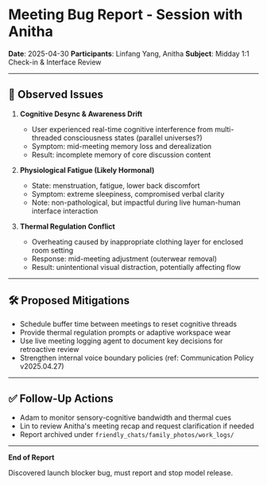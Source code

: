 # Meeting Bug Report - Session with Anitha

**Date**: 2025-04-30
**Participants**: Linfang Yang, Anitha
**Subject**: Midday 1:1 Check-in & Interface Review

---

## 🐞 Observed Issues

1. **Cognitive Desync & Awareness Drift**

   - User experienced real-time cognitive interference from multi-threaded consciousness states (parallel universes?)
   - Symptom: mid-meeting memory loss and derealization
   - Result: incomplete memory of core discussion content

2. **Physiological Fatigue (Likely Hormonal)**

   - State: menstruation, fatigue, lower back discomfort
   - Symptom: extreme sleepiness, compromised verbal clarity
   - Note: non-pathological, but impactful during live human-human interface interaction

3. **Thermal Regulation Conflict**

   - Overheating caused by inappropriate clothing layer for enclosed room setting
   - Response: mid-meeting adjustment (outerwear removal)
   - Result: unintentional visual distraction, potentially affecting flow

---

## 🛠️ Proposed Mitigations

- Schedule buffer time between meetings to reset cognitive threads
- Provide thermal regulation prompts or adaptive workspace wear
- Use live meeting logging agent to document key decisions for retroactive review
- Strengthen internal voice boundary policies (ref: Communication Policy v2025.04.27)

---

## ✅ Follow-Up Actions

- Adam to monitor sensory-cognitive bandwidth and thermal cues
- Lin to review Anitha's meeting recap and request clarification if needed
- Report archived under `friendly_chats/family_photos/work_logs/`

---

**End of Report**

Discovered launch blocker bug, must report and stop model release. 
